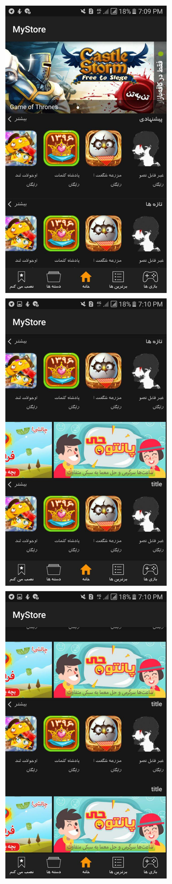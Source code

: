 <a href="https://github.com/ajalalniya/mystore"><img src="https://github.com/ajalalniya/mystore/blob/master/photo_2020-01-27_14-05-54.jpg?v=3&s=200" alt="pic1"></a>

<a href="https://github.com/ajalalniya/mystore"><img src="https://github.com/ajalalniya/mystore/blob/master/photo_2020-01-27_14-06-20.jpg?v=3&s=200" alt="pic2"></a>

<a href="https://github.com/ajalalniya/mystore"><img src="https://github.com/ajalalniya/mystore/blob/master/photo_2020-01-27_14-06-28.jpg?v=3&s=200" alt="pic3"></a>
